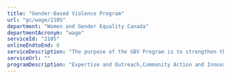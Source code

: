 ```yaml
---
title: "Gender-Based Violence Program"
url: "gc/wage/2105"
department: "Women and Gender Equality Canada"
departmentAcronym: "wage"
serviceId: "2105"
onlineEndtoEnd: 0
serviceDescription: "The purpose of the GBV Program is to strengthen the GBV sector to address gaps in supports for two groups of survivors: 1)  Indigenous women and their communities, and 2) underserved populations (including women living with a disability, non-status/refugee /immigrant women, LGBTQ2S, gender non-conforming people and ethno-cultural women) in Canada. The Program provides grant and contribution funding to Canadian organizations to improve supports to help create long-term, comprehensive solutions at the national, regional, and local levels."
serviceUrl: ""
programDescription: "Expertise and Outreach,Community Action and Innovation"
---
```

